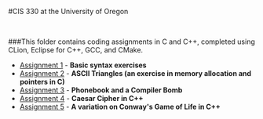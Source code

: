 #CIS 330 at the University of Oregon

<br>

###This folder contains coding assignments in C and C++, completed using CLion, Eclipse for C++, GCC, and CMake.

<ul>
<li> <a href="https://classes.cs.uoregon.edu//16W/cis330/wiki/index.cgi%3Fn=Main.Assignment1.html">Assignment 1</a> - <b>Basic syntax exercises</b></li>
<li> <a href="https://classes.cs.uoregon.edu//16W/cis330/wiki/index.cgi%3Fn=Main.Assignment2.html">Assignment 2</a> - <b>ASCII Triangles (an exercise in memory allocation and pointers in C)</b></li>
<li> <a href="https://classes.cs.uoregon.edu//16W/cis330/wiki/index.cgi%3Fn=Main.Assignment3w16.html">Assignment 3</a> - <b>Phonebook and a Compiler Bomb</b></li>
<li> <a href="https://classes.cs.uoregon.edu//16W/cis330/wiki/index.cgi%3Fn=Main.Assignment4w16.html">Assignment 4</a> - <b>Caesar Cipher in C++</b></li>
<li> <a href="https://classes.cs.uoregon.edu//16W/cis330/wiki/index.cgi%3Fn=Main.Assignment5w16.html">Assignment 5</a> - <b>A variation on Conway's Game of Life in C++</b></li>
</ul>

